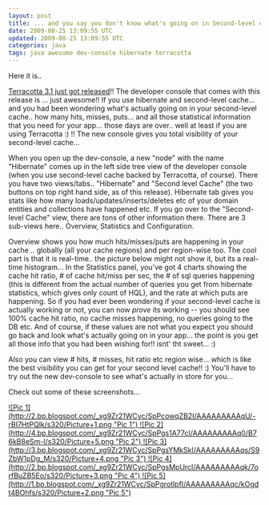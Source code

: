 ```yaml
---           
layout: post
title: ... and you say you don't know what's going on in Second-level cache!!
date: 2009-08-25 13:09:55 UTC
updated: 2009-08-25 13:09:55 UTC
categories: java
tags: java awesome dev-console hibernate terracotta
---
```

 
<script type="text/javascript">var dzone_style = '1';var dzone_url = 
'http://abhisanoujam.blogspot.com/2009/08/and-you-say-you-dont-know-whats-going.html';</script> <script 
language="javascript" src="http://widgets.dzone.com/widgets/zoneit.js"></script>

Here it is..

<a href="http://terracotta.org/web/display/orgsite/DownloadCatalog">Terracotta 3.1 just got released</a>!! The 
developer console that comes with this release is ... just awesome!! If you use hibernate and second-level cache... and 
you had been wondering what's actually going on in your second-level cache.. how many hits, misses, puts... and all 
those statistical information that you need for your app... those days are over.. well at least if you are using 
Terracotta :) !! The new console gives you total visibility of your second-level cache...

When you open up the dev-console, a new "node" with the name "Hibernate" comes up in the left side tree view of the 
developer console (when you use second-level cache backed by Terracotta, of course). There you have two views/tabs.. 
"Hibernate" and "Second level Cache" (the two buttons on top right hand side, as of this release). Hibernate tab gives 
you stats like how many loads/updates/inserts/deletes etc of your domain entities and collections have happened etc. If 
you go over to the "Second-level Cache" view, there are tons of other information there. There are 3 sub-views here.. 
Overview, Statistics and Configuration.

Overview shows you how much hits/misses/puts are happening in your cache .. globally (all your cache regions) and per 
region-wise too. The cool part is that it is real-time.. the picture below might not show it, but its a real-time 
histogram...
In the Statistics panel, you've got 4 charts showing the cache hit ratio, # of cache hit/miss per sec, the # of sql 
queries happening (this is different from the actual number of queries you get from hibernate statistics, which gives 
only count of HQL), and the rate at which puts are happening. So if you had ever been wondering if your second-level 
cache is actually working or not, you can now *prove* its working -- you should see 100% cache hit ratio, no cache 
misses happening, no queries going to the DB etc. And of course, if these values are not what you expect you should go 
back and look what's actually going on in your app... the point is you get all those info that you had been wishing 
for!! isnt' tht sweet... :)

Also you can view # hits, # misses, hit ratio etc region wise... which is like the best visibility you can get for your 
second level cache!! :) 
You'll have to try out the new dev-console to see what's actually in store for you...

Check out some of these screenshots...

<a href="http://2.bp.blogspot.com/_xg9Zr21WCyc/SpPcowqZB2I/AAAAAAAAAqU/-rBI7HtPQlk/s320/Picture+1.png">
![Pic 1](http://2.bp.blogspot.com/_xg9Zr21WCyc/SpPcowqZB2I/AAAAAAAAAqU/-rBI7HtPQlk/s320/Picture+1.png "Pic 1")
</a>


<a href="http://4.bp.blogspot.com/_xg9Zr21WCyc/SpPgs1A77cI/AAAAAAAAAq0/B76kB8eSm-I/s1600-h/Picture+5.png">
![Pic 2](http://4.bp.blogspot.com/_xg9Zr21WCyc/SpPgs1A77cI/AAAAAAAAAq0/B76kB8eSm-I/s320/Picture+5.png "Pic 2")
</a>

<a href="http://3.bp.blogspot.com/_xg9Zr21WCyc/SpPgsYMkSkI/AAAAAAAAAqs/S9ZbW1pDg_M/s1600-h/Picture+4.png">
![Pic 3](http://3.bp.blogspot.com/_xg9Zr21WCyc/SpPgsYMkSkI/AAAAAAAAAqs/S9ZbW1pDg_M/s320/Picture+4.png "Pic 3")
</a>

<a href="http://2.bp.blogspot.com/_xg9Zr21WCyc/SpPgsMpUrcI/AAAAAAAAAqk/7orfBuZB5Eo/s1600-h/Picture+3.png">
![Pic 4](http://2.bp.blogspot.com/_xg9Zr21WCyc/SpPgsMpUrcI/AAAAAAAAAqk/7orfBuZB5Eo/s320/Picture+3.png "Pic 4")
</a>

<a href="http://1.bp.blogspot.com/_xg9Zr21WCyc/SpPgrotlpfI/AAAAAAAAAqc/kOgdt4BOhfs/s1600-h/Picture+2.png">
![Pic 5](http://1.bp.blogspot.com/_xg9Zr21WCyc/SpPgrotlpfI/AAAAAAAAAqc/kOgdt4BOhfs/s320/Picture+2.png "Pic 5")
</a>
